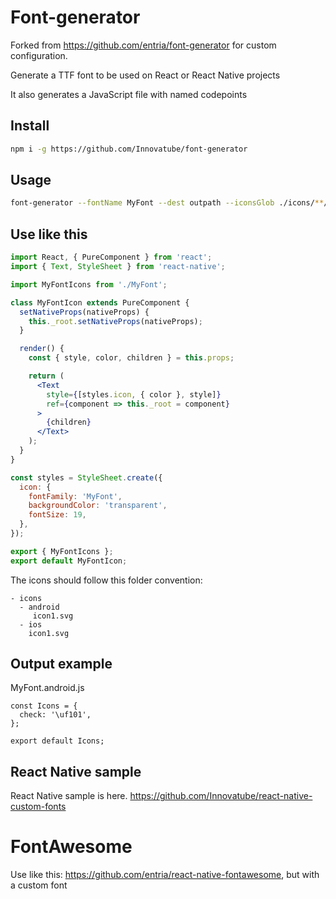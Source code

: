 # Font-generator

Forked from https://github.com/entria/font-generator for custom configuration.

Generate a TTF font to be used on React or React Native projects

It also generates a JavaScript file with named codepoints

## Install

```bash
npm i -g https://github.com/Innovatube/font-generator
```

## Usage
```bash
font-generator --fontName MyFont --dest outpath --iconsGlob ./icons/**/*.svg
```

## Use like this

```jsx
import React, { PureComponent } from 'react';
import { Text, StyleSheet } from 'react-native';

import MyFontIcons from './MyFont';

class MyFontIcon extends PureComponent {
  setNativeProps(nativeProps) {
    this._root.setNativeProps(nativeProps);
  }

  render() {
    const { style, color, children } = this.props;

    return (
      <Text
        style={[styles.icon, { color }, style]}
        ref={component => this._root = component}
      >
        {children}
      </Text>
    );
  }
}

const styles = StyleSheet.create({
  icon: {
    fontFamily: 'MyFont',
    backgroundColor: 'transparent',
    fontSize: 19,
  },
});

export { MyFontIcons };
export default MyFontIcon;
```


The icons should follow this folder convention:

```
- icons
  - android
     icon1.svg
  - ios
    icon1.svg
```

## Output example

MyFont.android.js
```
const Icons = {
  check: '\uf101',
};

export default Icons;
```

## React Native sample

React Native sample is here.
https://github.com/Innovatube/react-native-custom-fonts

# FontAwesome

Use like this: https://github.com/entria/react-native-fontawesome, but with a custom font
